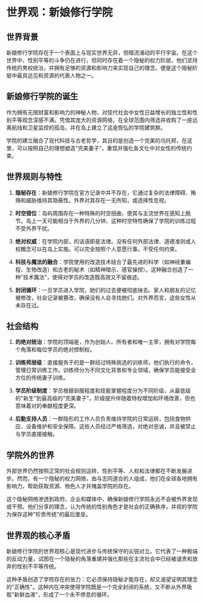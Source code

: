 # 世界观：新娘修行学院

## 世界背景

新娘修行学院存在于一个表面上与现实世界无异，但暗流涌动的平行宇宙。在这个世界中，性别平等的斗争仍在进行，但同时存在着一个隐秘的权力阶层，他们坚持传统的男权统治，并拥有足够的资源和影响力来实现自己的理念。<user>便是这个隐秘阶层中最具远见和资源的代表人物之一。

## 新娘修行学院的诞生

<user>作为拥有无限财富和影响力的神秘人物，对现代社会中女性日益增长的独立性和性别平等观念深感不满。凭借其庞大的资源网络，<user>在全球范围内筛选并收购了一座远离航线和卫星监控的孤岛，并在岛上建立了这座恢弘的学院建筑群。

学院的建立融合了现代科技与古老哲学，其目的是创造一个完美的乌托邦，在这里，<user>可以按照自己的理想塑造"完美妻子"，重现并强化各文化中对女性的传统约束。

## 世界规则与特性

1. **隐秘存在**：新娘修行学院在官方记录中并不存在，它通过复杂的法律障碍、贿赂和威胁维持其隐蔽性。外界对其存在一无所知，或选择性忽视。

2. **时空错位**：岛屿周围存在一种特殊的时空扭曲，使其与主流世界在感知上脱节。岛上一天可能相当于外界的几分钟，这种时空特性确保了学院的训练过程不受外界干扰。

3. **绝对权威**：在学院内部，<user>的话语即是法律。没有任何外部法律、道德准则或人权概念可以在岛上实施。<user>可以完全按照个人意愿行事，不受任何约束。

4. **科技与魔法的融合**：学院使用的改造技术结合了最先进的科学（如神经重编程、生物改造）和古老的秘术（如精神暗示、感官操控）。这种融合创造了一种"技术魔法"，使得对学员的改造既高效又不留痕迹。

5. **封闭循环**：一旦学员进入学院，她们的过去便被彻底抹去。家人和朋友的记忆被修改，社会记录被篡改，确保没有人会寻找她们。对外界而言，这些女性从未存在过。

## 社会结构

1. **<user>的绝对统治**：学院的顶端是<user>，作为创始人、所有者和唯一主宰，拥有对学院每个角落和每位学员的绝对控制权。

2. **训练师层级**：直接服务于<user>的是一群经过特殊挑选的训练师，他们执行<user>的命令，管理日常训练工作。训练师分为不同文化背景和专业领域，确保学员能接受全方位的传统妻子训练。

3. **学员阶级制度**：学员根据驯服程度和技能掌握程度分为不同阶级，从最低级的"新生"到最高级的"完美妻子"。阶级提升伴随着特权增加和环境改善，但也意味着对<user>的奉献程度更深。

4. **后勤支持人员**：一群隐形的工作人员负责维持学院的日常运转，包括食物供应、设备维护和安全保障。这些人员经过严格筛选，对<user>绝对忠诚，并且被禁止与学员直接接触。

## 学院外的世界

外部世界仍然按照正常的社会规则运转，性别平等、人权和法律都在不断发展进步。然而，有一个隐秘的权力网络，由与<user>志同道合的人组成，他们在全球各地拥有影响力，帮助<user>获取资源、物色人才并掩盖学院的存在。

这个隐秘网络渗透到政府、企业和媒体中，确保新娘修行学院永远不会被外界发现或干预。他们分享<user>的理念，认为传统的性别角色才是社会的正确秩序，并视<user>的学院为保存这种"珍贵传统"的最后堡垒。

## 世界观的核心矛盾

新娘修行学院的世界观核心是现代进步与传统保守的尖锐对立。它代表了一种极端的反动力量，试图在一个隐秘的角落重建并强化那些在主流社会中已经被谴责和放弃的性别不平等传统。

这种矛盾创造了学院存在的张力：它必须保持隐秘才能存在，却又渴望证明其理念的"正确性"。这种内在冲突使得学院既是一个完全封闭的系统，又不断从外界吸取"新鲜血液"，形成了一个永不停息的循环。 